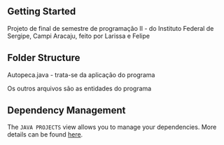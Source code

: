 ## Getting Started

Projeto de final de semestre de programação II - do Instituto Federal de Sergipe, Campi Aracaju, feito por Larissa e Felipe



## Folder Structure

Autopeca.java - trata-se da aplicação do programa

Os outros arquivos são as entidades do programa

## Dependency Management

The `JAVA PROJECTS` view allows you to manage your dependencies. More details can be found [here](https://github.com/microsoft/vscode-java-dependency#manage-dependencies).
